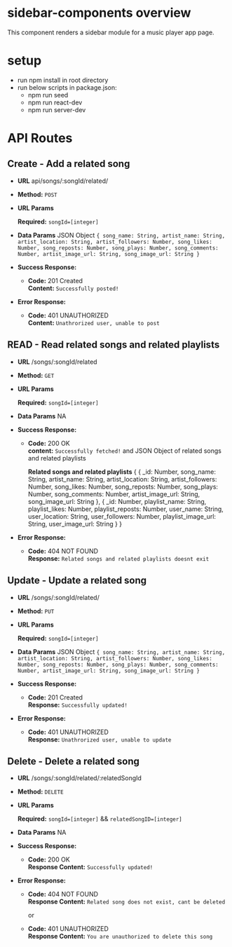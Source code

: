 # sidebar-components overview
This component renders a sidebar module for a music player app page.

# setup 
- run npm install in root directory
- run below scripts in package.json:
  - npm run seed 
  - npm run react-dev
  - npm run server-dev

# API Routes

**Create - Add a related song**
----

* **URL** api/songs/:songId/related/

* **Method:** `POST`
  
*  **URL Params**

   **Required:** `songId=[integer]`

* **Data Params** JSON Object `{
  song_name: String,
  artist_name: String,
  artist_location: String,
  artist_followers: Number,
  song_likes: Number,
  song_reposts: Number,
  song_plays: Number,
  song_comments: Number,
  artist_image_url: String,
  song_image_url: String
}`

* **Success Response:**
 
  * **Code:** 201 Created <br />
    **Content:** `Successfully posted!`
 
* **Error Response:**

  * **Code:** 401 UNAUTHORIZED <br />
    **Content:** `Unathrorized user, unable to post`

**READ - Read related songs and related playlists**
----

* **URL** /songs/:songId/related

* **Method:** `GET`
  
*  **URL Params**

   **Required:** `songId=[integer]`

* **Data Params** NA

* **Success Response:**
 
  * **Code:** 200 OK <br />
    **content:** `Successfully fetched!` and JSON Object of related songs and related playlists 
  
      **Related songs and related playlists**
      {
        {
      _id: Number,
      song_name: String,
      artist_name: String,
      artist_location: String,
      artist_followers: Number,
      song_likes: Number,
      song_reposts: Number,
      song_plays: Number,
      song_comments: Number,
      artist_image_url: String,
      song_image_url: String
    },
      {
        _id: Number,
        playlist_name: String,
        playlist_likes: Number,
        playlist_reposts: Number,
        user_name: String,
        user_location: String,
        user_followers: Number,
        playlist_image_url: String,
        user_image_url: String
      }
    }

 
* **Error Response:**

  * **Code:** 404 NOT FOUND <br />
    **Response:** `Related songs and related playlists doesnt exit`

**Update - Update a related song**
----

* **URL** /songs/:songId/related/

* **Method:** `PUT`
  
*  **URL Params**

   **Required:** `songId=[integer]`

* **Data Params** JSON Object `{
  song_name: String,
  artist_name: String,
  artist_location: String,
  artist_followers: Number,
  song_likes: Number,
  song_reposts: Number,
  song_plays: Number,
  song_comments: Number,
  artist_image_url: String,
  song_image_url: String
}`

* **Success Response:**
 
  * **Code:** 201 Created <br />
    **Response:** `Successfully updated!`
 
* **Error Response:**

  * **Code:** 401 UNAUTHORIZED <br />
    **Response:** `Unathrorized user, unable to update`

**Delete - Delete a related song**
----

* **URL** /songs/:songId/related/:relatedSongId

* **Method:** `DELETE`
  
*  **URL Params**

   **Required:** `songId=[integer]` && `relatedSongID=[integer]`

* **Data Params** NA

* **Success Response:**
 
  * **Code:** 200 OK <br />
    **Response Content:** `Successfully updated!`
 
* **Error Response:**

  * **Code:** 404 NOT FOUND <br />
    **Response Content:** `Related song does not exist, cant be deleted`

    or

  * **Code:** 401 UNAUTHORIZED <br />
    **Response Content:** `You are unauthorized to delete this song`
